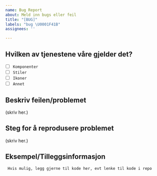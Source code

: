 ```yaml
---
name: Bug Report
about: Meld inn bugs eller feil
title: "[BUG]"
labels: "bug \U0001F41B"
assignees: ''

---
```


## Hvilken av tjenestene våre gjelder det?

<!--
  Sett en x i type pakke det gjelder:
- [x] type
-->

- [ ] `Komponenter`
- [ ] `Stiler`
- [ ] `Ikoner`
- [ ] `Annet`

## Beskriv feilen/problemet

<!-- 
> Beskriv hva slags problem(er) som oppstår

> Hva forventet du skulle oppstå?

> Hva skjedde istedenfor?
-->

(skriv her.)

## Steg for å reprodusere problemet
<!--
1. Steg en
2. Steg to
3. ....
-->
(skriv her.)

## Eksempel/Tilleggsinformasjon
<!--
Screenshots eller kodesnippets
Legg gjerne ved ekstrainfo som nettleser, desktop/mobil etc
-->

```
 Hvis mulig, legg gjerne til kode her, evt lenke til kode i repo
```
